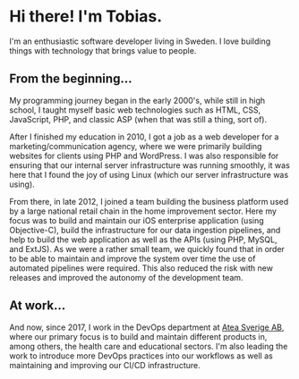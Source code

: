 # Hi there! I'm Tobias.

I'm an enthusiastic software developer living in Sweden. I love building things with technology that brings value to people.

## From the beginning...

My programming journey began in the early 2000's, while still in high school, I taught myself basic web technologies such as HTML, CSS, JavaScript, PHP, and classic ASP (when that was still a thing, sort of).

After I finished my education in 2010, I got a job as a web developer for a marketing/communication agency, where we were primarily building websites for clients using PHP and WordPress. I was also responsible for ensuring that our internal server infrastructure was running smoothly, it was here that I found the joy of using Linux (which our server infrastructure was using).

From there, in late 2012, I joined a team building the business platform used by a large national retail chain in the home improvement sector. Here my focus was to build and maintain our iOS enterprise application (using Objective-C), build the infrastructure for our data ingestion pipelines, and help to build the web application as well as the APIs (using PHP, MySQL, and ExtJS). As we were a rather small team, we quickly found that in order to be able to maintain and improve the system over time the use of automated pipelines were required. This also reduced the risk with new releases and improved the autonomy of the development team.

## At work...

And now, since 2017, I work in the DevOps department at [Atea Sverige AB](https://www.atea.se/), where our primary focus is to build and maintain different products in, among others, the health care and educational sectors. I'm also leading the work to introduce more DevOps practices into our workflows as well as maintaining and improving our CI/CD infrastructure.
